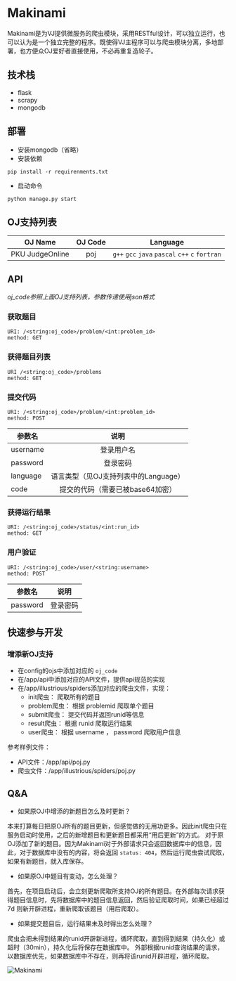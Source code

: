 # Makinami

Makinami是为VJ提供微服务的爬虫模块，采用RESTful设计，可以独立运行，也可以认为是一个独立完整的程序。既使得VJ主程序可以与爬虫模块分离，多地部署，也方便众OJ爱好者直接使用，不必再重复造轮子。

## 技术栈

+ flask
+ scrapy
+ mongodb

## 部署

+ 安装mongodb（省略）
+ 安装依赖

```
pip install -r requirenments.txt
```

+ 启动命令

```
python manage.py start
```

## OJ支持列表

| OJ Name         | OJ Code | Language                                        |
| --------------- |:-------:|:-----------------------------------------------:|
| PKU JudgeOnline | poj     | `g++` `gcc` `java` `pascal` `c++` `c` `fortran` |

## API

*oj_code参照上面OJ支持列表，参数传递使用json格式*

### 获取题目

```
URI: /<string:oj_code>/problem/<int:problem_id>
method: GET
```

### 获得题目列表

```
URI /<string:oj_code>/problems
method: GET
```

### 提交代码

```
URI: /<string:oj_code>/problem/<int:problem_id>
method: POST
```
| 参数名   | 说明                                 |
| -------- |:------------------------------------:|
| username | 登录用户名                           |
| password | 登录密码                             |
| language | 语言类型（见OJ支持列表中的Language） |
| code     | 提交的代码（需要已被base64加密）     |

### 获得运行结果

```
URI: /<string:oj_code>/status/<int:run_id>
method: GET
```

### 用户验证

```
URI: /<string:oj_code>/user/<string:username>
method: POST
```
| 参数名   | 说明     |
| -------- |:--------:|
| password | 登录密码 |

## 快速参与开发

### 增添新OJ支持

+ 在config的ojs中添加对应的 `oj_code`
+ 在/app/api中添加对应的API文件，提供api规范的实现
+ 在/app/illustrious/spiders添加对应的爬虫文件，实现：
  - init爬虫： 爬取所有的题目
  - problem爬虫： 根据 problemid 爬取单个题目
  - submit爬虫： 提交代码并返回runid等信息
  - result爬虫： 根据 runid 爬取运行结果
  - user爬虫： 根据 username ， password 爬取用户信息

参考样例文件：
- API文件：/app/api/poj.py
- 爬虫文件：/app/illustrious/spiders/poj.py

## Q&A

+ 如果原OJ中增添的新题目怎么及时更新？

本来打算每日把原OJ所有的题目更新，但感觉做的无用功更多。因此init爬虫只在服务启动时使用，之后的新增题目和更新题目都采用“用后更新”的方式。
对于原OJ添加了新的题目。因为Makinami对于外部请求只会返回数据库中的信息，因此，对于数据库中没有的内容，将会返回 `status: 404`，然后运行爬虫尝试爬取，如果有新题目，就入库保存。

+ 如果原OJ中题目有变动，怎么处理？

首先，在项目启动后，会立刻更新爬取所支持OJ的所有题目。在外部每次请求获得题目信息时，先将数据库中的题目信息返回，然后验证爬取时间，如果已经超过 7d 则新开辟进程，重新爬取该题目（用后爬取）。

+ 如果提交题目后，运行结果未及时得出怎么处理？

爬虫会把未得到结果的runid开辟新进程，循环爬取，直到得到结果（持久化）或超时（30min），持久化后将保存在数据库中。
外部根据runid查询结果的请求，以数据库优先，如果数据库中不存在，则再将该runid开辟进程，循环爬取。

![Makinami](http://i4.tietuku.com/0b48773a298723da.png)

